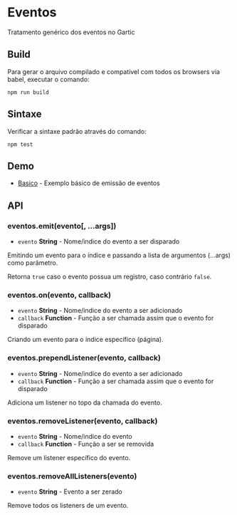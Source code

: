 # Eventos

Tratamento genérico dos eventos no Gartic

## Build

Para gerar o arquivo compilado e compatível com todos os browsers via babel,
executar o comando:
```
npm run build
```

## Sintaxe

Verificar a sintaxe padrão através do comando:
```
npm test
```
## Demo
- [Basico](demos/basico/) - Exemplo básico de emissão de eventos

## API

### eventos.emit(evento[, ...args])
- `evento` **String** - Nome/indice do evento a ser disparado

Emitindo um evento para o índice e passando a lista de argumentos (...args) como parâmetro.

Retorna `true` caso o evento possua um registro, caso contrário `false`.

### eventos.on(evento, callback)
- `evento` **String** - Nome/indice do evento a ser adicionado
- `callback` **Function** - Função a ser chamada assim que o evento for disparado

Criando um evento para o índice específico (página).

### eventos.prependListener(evento, callback)
- `evento` **String** - Nome/indice do evento a ser adicionado
- `callback` **Function** - Função a ser chamada assim que o evento for disparado

Adiciona um listener no topo da chamada do evento.

### eventos.removeListener(evento, callback)
- `evento` **String** - Nome/indice do evento
- `callback` **Function** - Função a ser se removida

Remove um listener específico do evento.

### eventos.removeAllListeners(evento)
- `evento` **String** - Evento a ser zerado

Remove todos os listeners de um evento.

